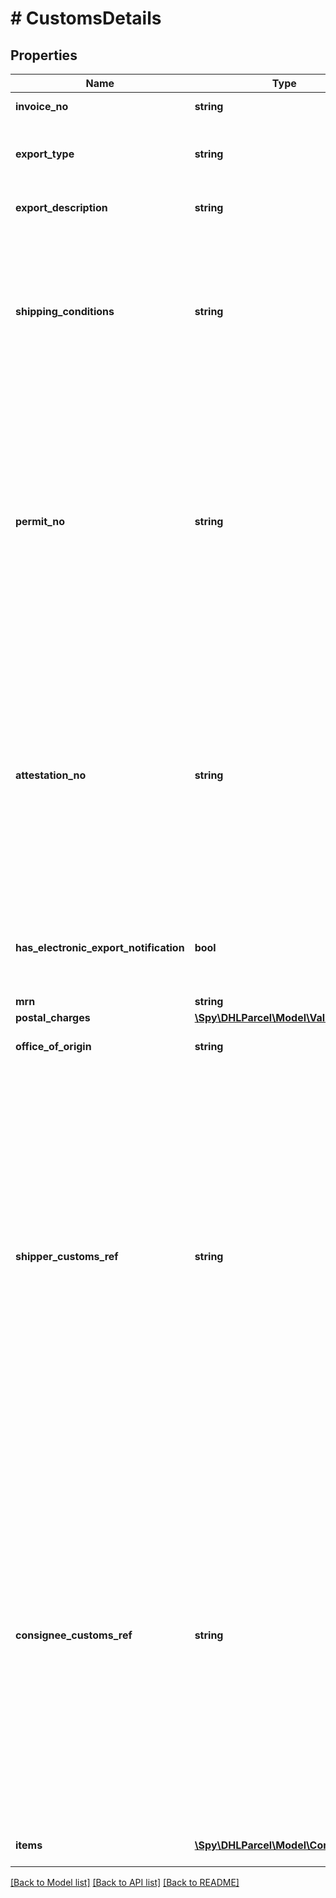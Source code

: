 # # CustomsDetails

## Properties

Name | Type | Description | Notes
------------ | ------------- | ------------- | -------------
**invoice_no** | **string** | Invoice number | [optional]
**export_type** | **string** | This contains the category of goods contained in parcel. |
**export_description** | **string** | Mandatory if exporttype is &#39;OTHER&#39; | [optional]
**shipping_conditions** | **string** | Aka &#39;Terms of Trade&#39; aka &#39;Frankatur&#39;. The attribute is exclusively used for the product Europaket (V54EPAK). DDU is deprecated (use DAP instead). | [optional]
**permit_no** | **string** | Permit number. Very rarely needed. Mostly relevant for higher value goods. An example use case would be an item made from crocodile leather which requires dedicated license / permit identified by that number. | [optional]
**attestation_no** | **string** | Attest or certification identified by this number. Very rarely needed. An example use case would be a medical shipment referring to an attestation that a certain amount of medicine may be imported within e.g. the current quarter of the year. | [optional]
**has_electronic_export_notification** | **bool** | flag confirming whether electronic record for export was made | [optional]
**mrn** | **string** |  | [optional]
**postal_charges** | [**\Spy\DHLParcel\Model\Value**](Value.md) |  |
**office_of_origin** | **string** | Optional. Will appear on CN23. | [optional]
**shipper_customs_ref** | **string** | Optional. The customs reference is used by customs authorities to identify economics operators an/or other persons involved. With the given reference, granted authorizations and/or relevant processes in customs clearance an/or taxation can be taken into account. Aka Zoll-Nummer or EORI-Number but dependent on destination. | [optional]
**consignee_customs_ref** | **string** | Optional. The customs reference is used by customs authorities to identify economics operators an/or other persons involved. With the given reference, granted authorizations and/or relevant processes in customs clearance an/or taxation can be taken into account. Aka Zoll-Nummer or EORI-Number but dependent on destination. | [optional]
**items** | [**\Spy\DHLParcel\Model\Commodity[]**](Commodity.md) | Commodity types in that package |

[[Back to Model list]](../../README.md#models) [[Back to API list]](../../README.md#endpoints) [[Back to README]](../../README.md)
